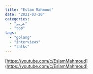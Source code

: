 ```yaml
---
title: "Eslam Mahmoud"
date: "2021-03-20"
categories:
  - "عربي"
  - "top"
tags:
  - "golang"
  - "interviews"
  - "talks"
---
```


[https://youtube.com/c/EslamMahmoud](https://youtube.com/c/EslamMahmoud)
